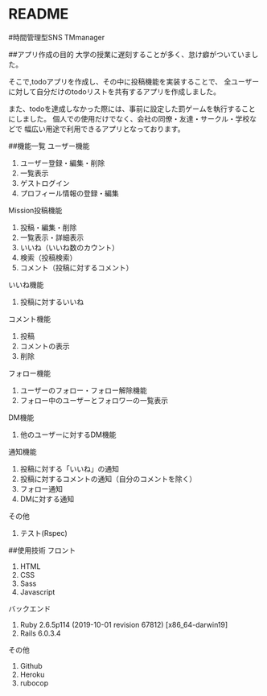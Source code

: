 # README

#時間管理型SNS TMmanager

##アプリ作成の目的
大学の授業に遅刻することが多く、怠け癖がついていました。

そこで,todoアプリを作成し、その中に投稿機能を実装することで、
全ユーザーに対して自分だけのtodoリストを共有するアプリを作成しました。

また、todoを達成しなかった際には、事前に設定した罰ゲームを執行することにしました。
個人での使用だけでなく、会社の同僚・友達・サークル・学校などで
幅広い用途で利用できるアプリとなっております。

##機能一覧
ユーザー機能
1. ユーザー登録・編集・削除
2. 一覧表示
3. ゲストログイン
4. プロフィール情報の登録・編集

Mission投稿機能
1. 投稿・編集・削除
2. 一覧表示・詳細表示
3. いいね（いいね数のカウント）
4. 検索（投稿検索）
5. コメント（投稿に対するコメント）

いいね機能
1. 投稿に対するいいね

コメント機能
1. 投稿
2. コメントの表示
3. 削除

フォロー機能
1. ユーザーのフォロー・フォロー解除機能
2. フォロー中のユーザーとフォロワーの一覧表示

DM機能
1. 他のユーザーに対するDM機能

通知機能
1. 投稿に対する「いいね」の通知
2. 投稿に対するコメントの通知（自分のコメントを除く）
3. フォロー通知
4. DMに対する通知

その他
1. テスト(Rspec)

##使用技術
フロント
1. HTML
2. CSS
3. Sass
4. Javascript

バックエンド
1. Ruby 2.6.5p114 (2019-10-01 revision 67812) [x86_64-darwin19]
2. Rails 6.0.3.4

その他
1. Github
2. Heroku
3. rubocop